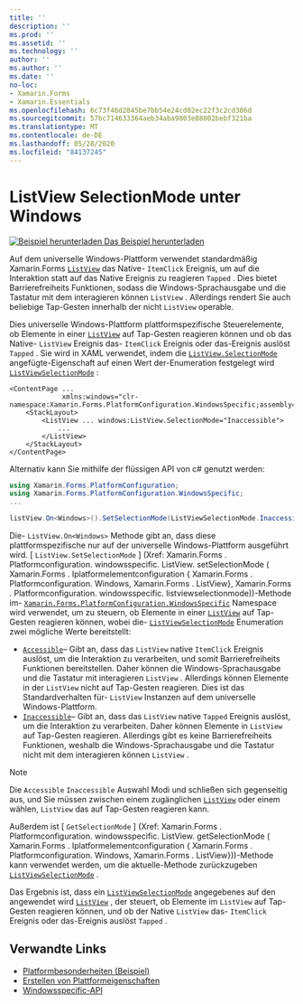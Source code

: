 ```yaml
---
title: ''
description: ''
ms.prod: ''
ms.assetid: ''
ms.technology: ''
author: ''
ms.author: ''
ms.date: ''
no-loc:
- Xamarin.Forms
- Xamarin.Essentials
ms.openlocfilehash: 6c73f46d2845be7bb54e24cd02ec22f3c2cd386d
ms.sourcegitcommit: 57bc714633364aeb34aba9803e88802bebf321ba
ms.translationtype: MT
ms.contentlocale: de-DE
ms.lasthandoff: 05/28/2020
ms.locfileid: "84137245"
---
```

# <a name="listview-selectionmode-on-windows"></a>ListView SelectionMode unter Windows

[![Beispiel herunterladen](~/media/shared/download.png) Das Beispiel herunterladen](https://docs.microsoft.com/samples/xamarin/xamarin-forms-samples/userinterface-platformspecifics)

Auf dem universelle Windows-Plattform verwendet standardmäßig Xamarin.Forms [`ListView`](xref:Xamarin.Forms.ListView) das Native- `ItemClick` Ereignis, um auf die Interaktion statt auf das Native Ereignis zu reagieren `Tapped` . Dies bietet Barrierefreiheits Funktionen, sodass die Windows-Sprachausgabe und die Tastatur mit dem interagieren können `ListView` . Allerdings rendert Sie auch beliebige Tap-Gesten innerhalb der nicht `ListView` operable.

Dies universelle Windows-Plattform plattformspezifische Steuerelemente, ob Elemente in einer [`ListView`](xref:Xamarin.Forms.ListView) auf Tap-Gesten reagieren können und ob das Native- `ListView` Ereignis das- `ItemClick` Ereignis oder das-Ereignis auslöst `Tapped` . Sie wird in XAML verwendet, indem die [`ListView.SelectionMode`](xref:Xamarin.Forms.PlatformConfiguration.WindowsSpecific.ListView.SelectionModeProperty) angefügte-Eigenschaft auf einen Wert der-Enumeration festgelegt wird [`ListViewSelectionMode`](xref:Xamarin.Forms.PlatformConfiguration.WindowsSpecific.ListViewSelectionMode) :

```xaml
<ContentPage ...
             xmlns:windows="clr-namespace:Xamarin.Forms.PlatformConfiguration.WindowsSpecific;assembly=Xamarin.Forms.Core">
    <StackLayout>
        <ListView ... windows:ListView.SelectionMode="Inaccessible">
            ...
        </ListView>
    </StackLayout>
</ContentPage>
```

Alternativ kann Sie mithilfe der flüssigen API von c# genutzt werden:

```csharp
using Xamarin.Forms.PlatformConfiguration;
using Xamarin.Forms.PlatformConfiguration.WindowsSpecific;
...

listView.On<Windows>().SetSelectionMode(ListViewSelectionMode.Inaccessible);
```

Die- `ListView.On<Windows>` Methode gibt an, dass diese plattformspezifische nur auf der universelle Windows-Plattform ausgeführt wird. [ `ListView.SetSelectionMode` ] (Xref: Xamarin.Forms . Platformconfiguration. windowsspecific. ListView. setSelectionMode ( Xamarin.Forms . Iplatformelementconfiguration { Xamarin.Forms . Platformconfiguration. Windows, Xamarin.Forms . ListView}, Xamarin.Forms . Platformconfiguration. windowsspecific. listviewselectionmode))-Methode im- [`Xamarin.Forms.PlatformConfiguration.WindowsSpecific`](xref:Xamarin.Forms.PlatformConfiguration.WindowsSpecific) Namespace wird verwendet, um zu steuern, ob Elemente in einer [`ListView`](xref:Xamarin.Forms.ListView) auf Tap-Gesten reagieren können, wobei die- [`ListViewSelectionMode`](xref:Xamarin.Forms.PlatformConfiguration.WindowsSpecific.ListViewSelectionMode) Enumeration zwei mögliche Werte bereitstellt:

- [`Accessible`](xref:Xamarin.Forms.PlatformConfiguration.WindowsSpecific.ListViewSelectionMode.Accessible)– Gibt an, dass das `ListView` native `ItemClick` Ereignis auslöst, um die Interaktion zu verarbeiten, und somit Barrierefreiheits Funktionen bereitstellen. Daher können die Windows-Sprachausgabe und die Tastatur mit interagieren `ListView` . Allerdings können Elemente in der `ListView` nicht auf Tap-Gesten reagieren. Dies ist das Standardverhalten für- `ListView` Instanzen auf dem universelle Windows-Plattform.
- [`Inaccessible`](xref:Xamarin.Forms.PlatformConfiguration.WindowsSpecific.ListViewSelectionMode.Inaccessible)– Gibt an, dass das `ListView` native `Tapped` Ereignis auslöst, um die Interaktion zu verarbeiten. Daher können Elemente in `ListView` auf Tap-Gesten reagieren. Allerdings gibt es keine Barrierefreiheits Funktionen, weshalb die Windows-Sprachausgabe und die Tastatur nicht mit dem interagieren können `ListView` .

> [!NOTE]
> Die `Accessible` `Inaccessible` Auswahl Modi und schließen sich gegenseitig aus, und Sie müssen zwischen einem zugänglichen [`ListView`](xref:Xamarin.Forms.ListView) oder einem wählen, `ListView` das auf Tap-Gesten reagieren kann.

Außerdem ist [ `GetSelectionMode` ] (Xref: Xamarin.Forms . Platformconfiguration. windowsspecific. ListView. getSelectionMode ( Xamarin.Forms . Iplatformelementconfiguration { Xamarin.Forms . Platformconfiguration. Windows, Xamarin.Forms . ListView}))-Methode kann verwendet werden, um die aktuelle-Methode zurückzugeben [`ListViewSelectionMode`](xref:Xamarin.Forms.PlatformConfiguration.WindowsSpecific.ListViewSelectionMode) .

Das Ergebnis ist, dass ein [`ListViewSelectionMode`](xref:Xamarin.Forms.PlatformConfiguration.WindowsSpecific.ListViewSelectionMode) angegebenes auf den angewendet wird [`ListView`](xref:Xamarin.Forms.ListView) , der steuert, ob Elemente im `ListView` auf Tap-Gesten reagieren können, und ob der Native `ListView` das- `ItemClick` Ereignis oder das-Ereignis auslöst `Tapped` .

## <a name="related-links"></a>Verwandte Links

- [Platformbesonderheiten (Beispiel)](https://docs.microsoft.com/samples/xamarin/xamarin-forms-samples/userinterface-platformspecifics)
- [Erstellen von Plattformeigenschaften](~/xamarin-forms/platform/platform-specifics/index.md#creating-platform-specifics)
- [Windowsspecific-API](xref:Xamarin.Forms.PlatformConfiguration.WindowsSpecific)
